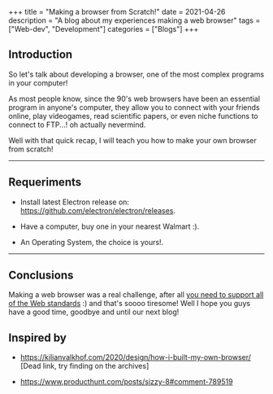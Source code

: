 +++
title = "Making a browser from Scratch!"
date = 2021-04-26
description = "A blog about my experiences making a web browser"
tags = ["Web-dev", "Development"]
categories = ["Blogs"]
+++

## Introduction

So let's talk about developing a browser, one of the most complex programs in your computer!

As most people know, since the 90's web browsers have been an essential program in anyone's computer, they allow you to connect with your friends online, play videogames, read scientific papers, or even niche functions to connect to FTP...! oh actually nevermind.

Well with that quick recap, I will teach you how to make your own browser from scratch!

---

## Requeriments

* Install latest Electron release on: <https://github.com/electron/electron/releases>.

* Have a computer, buy one in your nearest Walmart :).

* An Operating System, the choice is yours!.

---

## Conclusions

Making a web browser was a real challenge, after all [you need to support all of the Web standards](https://en.wikipedia.org/wiki/Web_standards) :) and that's soooo tiresome! Well I hope you guys have a good time, goodbye and until our next blog!

## Inspired by

* <https://kilianvalkhof.com/2020/design/how-i-built-my-own-browser/> [Dead link, try finding on the archives]

* <https://www.producthunt.com/posts/sizzy-8#comment-789519>
